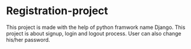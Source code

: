 # Registration-project
This project is made with the help of python framwork name Django. This project is about signup, login and logout process. User can also change his/her password.
